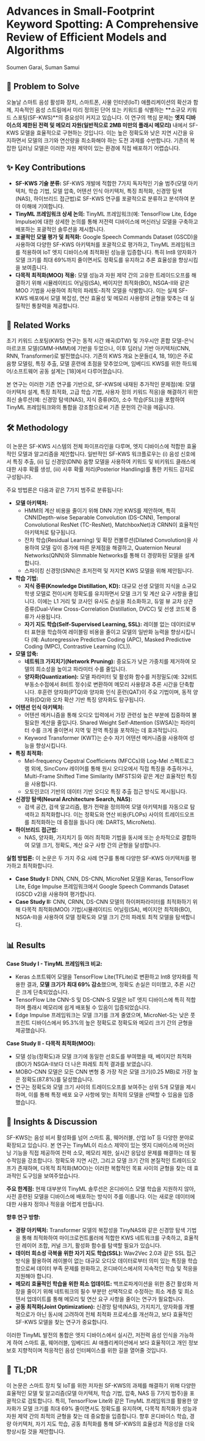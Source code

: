 # Advances in Small-Footprint Keyword Spotting: A Comprehensive Review of Efficient Models and Algorithms

Soumen Garai, Suman Samui

## 🧩 Problem to Solve

오늘날 스마트 음성 활성화 장치, 스마트폰, 사물 인터넷(IoT) 애플리케이션의 확산과 함께, 지속적인 음성 스트림에서 미리 정의된 단어 또는 키워드를 식별하는 **소규모 키워드 스포팅(SF-KWS)**의 중요성이 커지고 있습니다. 이 연구의 핵심 문제는 **엣지 디바이스의 제한된 전력 및 메모리 자원(일반적으로 2MB 미만의 플래시 메모리)** 내에서 SF-KWS 모델을 효율적으로 구현하는 것입니다. 이는 높은 정확도와 낮은 지연 시간을 유지하면서 모델의 크기와 연산량을 최소화해야 하는 도전 과제를 수반합니다. 기존의 복잡한 딥러닝 모델은 이러한 자원 제약이 있는 환경에 직접 배포하기 어렵습니다.

## ✨ Key Contributions

- **SF-KWS 기술 분류:** SF-KWS 개발에 적합한 7가지 독자적인 기술 범주(모델 아키텍처, 학습 기법, 모델 압축, 어텐션 인식 아키텍처, 특징 최적화, 신경망 탐색(NAS), 하이브리드 접근법)로 SF-KWS 연구를 포괄적으로 분류하고 분석하여 분야 이해에 기여합니다.
- **TinyML 프레임워크 상세 논의:** TinyML 프레임워크(예: TensorFlow Lite, Edge Impulse)에 대한 상세한 논의를 통해 저전력 디바이스에 머신러닝 모델을 구축하고 배포하는 포괄적인 솔루션을 제시합니다.
- **포괄적인 모델 평가 및 최적화:** Google Speech Commands Dataset (GSCD)을 사용하여 다양한 SF-KWS 아키텍처를 포괄적으로 평가하고, TinyML 프레임워크를 적용하여 IoT 엣지 디바이스에 최적화된 성능을 입증합니다. 특히 Int8 양자화가 모델 크기를 최대 69%까지 줄이면서도 정확도를 유지하고 추론 효율성을 향상시킴을 보여줍니다.
- **다목적 최적화(MOO) 적용:** 모델 성능과 자원 제약 간의 고유한 트레이드오프를 해결하기 위해 시뮬레이티드 어닐링(SA), 베이지안 최적화(BO), NSGA-II와 같은 MOO 기법을 사용하여 최적의 파레토-최적 모델을 식별합니다. 이는 실제 SF-KWS 배포에서 모델 복잡성, 연산 효율성 및 메모리 사용량의 균형을 맞추는 데 실질적인 통찰력을 제공합니다.

## 📎 Related Works

초기 키워드 스포팅(KWS) 연구는 동적 시간 왜곡(DTW) 및 가우시안 혼합 모델-은닉 마르코프 모델(GMM-HMM)에 기반을 두었으나, 이후 딥러닝 기반 아키텍처(CNN, RNN, Transformer)로 발전했습니다. 기존의 KWS 개요 논문들([4, 18, 19])은 주로 음향 모델링, 특징 추출, 모델 훈련에 초점을 맞추었으며, 임베디드 KWS를 위한 하드웨어/소프트웨어 공동 설계는 [18]에서 다루어졌습니다.

본 연구는 이러한 기존 연구를 기반으로, SF-KWS에 내재된 추가적인 문제점(예: 모델 아키텍처 설계, 특징 최적화, 고급 학습 기법, 사용자 정의 키워드 적응)을 해결하기 위한 최신 솔루션(예: 신경망 탐색(NAS), 지식 증류(KD), 소수 학습(FSL))을 포함하여 TinyML 프레임워크와의 통합을 강조함으로써 기존 문헌의 간극을 메웁니다.

## 🛠️ Methodology

이 논문은 SF-KWS 시스템의 전체 파이프라인을 다루며, 엣지 디바이스에 적합한 효율적인 모델과 알고리즘을 제안합니다. 일반적인 SF-KWS 워크플로우는 (i) 음성 신호에서 특징 추출, (ii) 딥 신경망(DNN) 음향 모델을 사용하여 키워드 및 비키워드 클래스에 대한 사후 확률 생성, (iii) 사후 확률 처리(Posterior Handling)를 통한 키워드 감지로 구성됩니다.

주요 방법론은 다음과 같은 7가지 범주로 분류됩니다:

- **모델 아키텍처:**
  - HMM의 계산 비용을 줄이기 위해 DNN 기반 KWS를 제안하며, 특히 CNN(Depth-wise Separable Convolution (DS-CNN), Temporal Convolutional ResNet (TC-ResNet), MatchboxNet)과 CRNN이 효율적인 아키텍처로 탐구됩니다.
  - 잔차 학습(Residual Learning) 및 확장 컨볼루션(Dilated Convolution)을 사용하여 모델 깊이 증가에 따른 문제점을 해결하고, Quaternion Neural Networks(QNN)와 Slimmable Networks를 통해 더 경량화된 모델을 설계합니다.
  - 스파이킹 신경망(SNN)은 초저전력 및 저지연 KWS 모델을 위해 제안됩니다.
- **학습 기법:**
  - **지식 증류(Knowledge Distillation, KD):** 대규모 선생 모델의 지식을 소규모 학생 모델로 전이시켜 정확도를 유지하면서 모델 크기 및 계산 요구 사항을 줄입니다. 이에는 L1 거리 및 코사인 유사도 손실을 최소화하고, 듀얼 뷰 교차 상관 증류(Dual-View Cross-Correlation Distillation, DVCC) 및 선생 코드북 증류가 사용됩니다.
  - **자기 지도 학습(Self-Supervised Learning, SSL):** 레이블 없는 데이터로부터 표현을 학습하여 레이블링 비용을 줄이고 모델의 일반화 능력을 향상시킵니다 (예: Autoregressive Predictive Coding (APC), Masked Predictive Coding (MPC), Contrastive Learning (CL)).
- **모델 압축:**
  - **네트워크 가지치기(Network Pruning):** 중요도가 낮은 가중치를 제거하여 모델의 희소성을 높이고 파라미터 수를 줄입니다.
  - **양자화(Quantization):** 모델 파라미터 및 활성화 함수를 저정밀도(예: 32비트 부동소수점에서 8비트 정수)로 변환하여 메모리 사용량과 추론 시간을 단축합니다. 후훈련 양자화(PTQ)와 양자화 인식 훈련(QAT)이 주요 기법이며, 동적 양자화(DQ)와 오차 확산 기반 특징 양자화도 탐구됩니다.
- **어텐션 인식 아키텍처:**
  - 어텐션 메커니즘을 통해 오디오 입력에서 가장 관련성 높은 부분에 집중하여 불필요한 계산을 줄입니다. Shared Weight Self-Attention (SWSA)는 파라미터 수를 크게 줄이면서 지역 및 전역 특징을 포착하는 데 효과적입니다.
  - Keyword Transformer (KWT)는 순수 자기 어텐션 메커니즘을 사용하여 성능을 향상시킵니다.
- **특징 최적화:**
  - Mel-frequency Cepstral Coefficients (MFCCs)와 Log-Mel 스펙트로그램 외에, SincConv 레이어를 통해 원시 오디오에서 직접 특징을 추출하거나, Multi-Frame Shifted Time Similarity (MFSTS)와 같은 계산 효율적인 특징을 사용합니다.
  - 오토인코더 기반의 데이터 기반 오디오 특징 추출 접근 방식도 제시됩니다.
- **신경망 탐색(Neural Architecture Search, NAS):**
  - 검색 공간, 검색 알고리즘, 평가 전략을 정의하여 모델 아키텍처를 자동으로 탐색하고 최적화합니다. 이는 정확도와 연산 비용(FLOPs) 사이의 트레이드오프를 최적화하는 데 중점을 둡니다 (예: DARTS, MicroNets).
- **하이브리드 접근법:**
  - NAS, 양자화, 가지치기 등 여러 최적화 기법을 동시에 또는 순차적으로 결합하여 모델 크기, 정확도, 계산 요구 사항 간의 균형을 달성합니다.

**실험 방법론:**
이 논문은 두 가지 주요 사례 연구를 통해 다양한 SF-KWS 아키텍처를 평가하고 최적화합니다.

- **Case Study I:** DNN, CNN, DS-CNN, MicroNet 모델을 Keras, TensorFlow Lite, Edge Impulse 프레임워크에서 Google Speech Commands Dataset (GSCD v2)을 사용하여 평가합니다.
- **Case Study II:** CNN, CRNN, DS-CNN 모델의 하이퍼파라미터를 최적화하기 위해 다목적 최적화(MOO) 기법(시뮬레이티드 어닐링(SA), 베이지안 최적화(BO), NSGA-II)을 사용하여 모델 정확도와 모델 크기 간의 파레토 최적 모델을 탐색합니다.

## 📊 Results

**Case Study I - TinyML 프레임워크 비교:**

- Keras 소프트웨어 모델을 TensorFlow Lite(TFLite)로 변환하고 Int8 양자화를 적용한 결과, **모델 크기가 최대 69% 감소**했으며, 정확도 손실은 미미했고, 추론 시간은 크게 단축되었습니다.
- TensorFlow Lite CNN-S 및 DS-CNN-S 모델은 IoT 엣지 디바이스에 특히 적합하며 플래시 메모리에 쉽게 배포될 수 있음이 입증되었습니다.
- Edge Impulse 프레임워크는 모델 크기를 크게 줄였으며, MicroNet-S는 낮은 풋프린트 디바이스에서 95.3%의 높은 정확도로 정확도와 메모리 크기 간의 균형을 제공했습니다.

**Case Study II - 다목적 최적화(MOO):**

- 모델 성능(정확도)과 모델 크기에 동일한 선호도를 부여했을 때, 베이지안 최적화(BO)가 NSGA-II보다 더 나은 파레토 최적 결과를 보였습니다.
- MOBO-CNN 모델은 모든 CNN 변형 중 가장 작은 모델 크기(0.25 MB)로 가장 높은 정확도(87.8%)를 달성했습니다.
- 연구는 정확도와 모델 크기 사이의 트레이드오프를 보여주는 상위 5개 모델을 제시하며, 이를 통해 특정 배포 요구 사항에 맞는 최적의 모델을 선택할 수 있음을 입증했습니다.

## 🧠 Insights & Discussion

SF-KWS는 음성 비서 활성화를 넘어 스마트 홈, 웨어러블, 산업 IoT 등 다양한 분야로 확장되고 있습니다. 본 연구는 TinyML이 리소스 제약이 있는 엣지 디바이스에 머신러닝 기능을 직접 제공하여 전력 소모, 메모리 제한, 실시간 응답성 문제를 해결하는 데 필수적임을 강조합니다. 정확도와 지연 시간, 그리고 모델 크기 간의 본질적인 트레이드오프가 존재하며, 다목적 최적화(MOO)는 이러한 복합적인 목표 사이의 균형을 찾는 데 효과적인 도구임을 보여주었습니다.

**주요 한계점:** 현재 대부분의 TinyML 솔루션은 온디바이스 모델 학습을 지원하지 않아, 사전 훈련된 모델을 디바이스에 배포하는 방식이 주를 이룹니다. 이는 새로운 데이터에 대한 사용자 정의나 적응을 어렵게 만듭니다.

**향후 연구 방향:**

- **경량 아키텍처:** Transformer 모델의 복잡성을 TinyNAS와 같은 신경망 탐색 기법을 통해 최적화하여 마이크로컨트롤러에 적합한 KWS 네트워크를 구축하고, 효율적인 레이어 조합, 커널 크기, 활성화 함수를 탐색할 필요가 있습니다.
- **데이터 희소성 극복을 위한 자기 지도 학습(SSL):** Wav2Vec 2.0과 같은 SSL 접근 방식을 활용하여 레이블이 없는 대규모 오디오 데이터로부터 의미 있는 특징을 학습함으로써 데이터 부족 문제를 완화하고, 온디바이스에서의 지속적인 학습 및 적응을 지원해야 합니다.
- **메모리 효율적인 학습을 위한 희소 업데이트:** 백프로파게이션을 위한 중간 활성화 저장을 줄이기 위해 네트워크의 필수 부분만 선택적으로 수정하는 희소 계층 및 희소 텐서 업데이트를 통해 메모리 및 연산 요구 사항을 줄이는 연구가 필요합니다.
- **공동 최적화(Joint Optimization):** 신경망 탐색(NAS), 가지치기, 양자화를 개별적으로가 아닌 동시에 고려하여 전체 최적화 프로세스를 개선하고, 보다 효율적인 SF-KWS 모델을 찾는 연구가 중요합니다.

이러한 TinyML 발전의 통합은 엣지 디바이스에서 실시간, 저전력 음성 인식을 가능하게 하여 스마트 홈, 웨어러블, 임베디드 AI 애플리케이션에서 보다 효율적이고 개인 정보 보호 지향적이며 적응적인 음성 인터페이스를 위한 길을 열어줄 것입니다.

## 📌 TL;DR

이 논문은 스마트 장치 및 IoT를 위한 저자원 SF-KWS의 과제를 해결하기 위해 다양한 효율적인 모델 및 알고리즘(모델 아키텍처, 학습 기법, 압축, NAS 등 7가지 범주)을 포괄적으로 검토합니다. 특히, TensorFlow Lite와 같은 TinyML 프레임워크를 활용한 양자화가 모델 크기를 최대 69% 줄이면서도 정확도를 유지하며, 다목적 최적화가 성능과 자원 제약 간의 최적의 균형을 찾는 데 중요함을 입증합니다. 향후 온디바이스 학습, 경량 아키텍처, 자기 지도 학습, 공동 최적화를 통해 SF-KWS의 효율성과 적응성을 더욱 향상시킬 것을 제안합니다.

